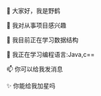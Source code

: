 👋 大家好，我是野鹤</br>

👀 我对从事项目感兴趣</br>

🌱 我目前正在学习数据结构</br>

💞️ 我正在学习编程语言:Java,c==</br>

📫 你可以给我发消息</br>

✨ 你能给我加星吗
